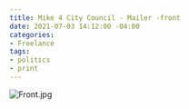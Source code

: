 ```yaml
---
title: Mike 4 City Council - Mailer -front
date: 2021-07-03 14:12:00 -04:00
categories:
- Freelance
tags:
- politics
- print
---
```


![Front.jpg](/uploads/Front.jpg)